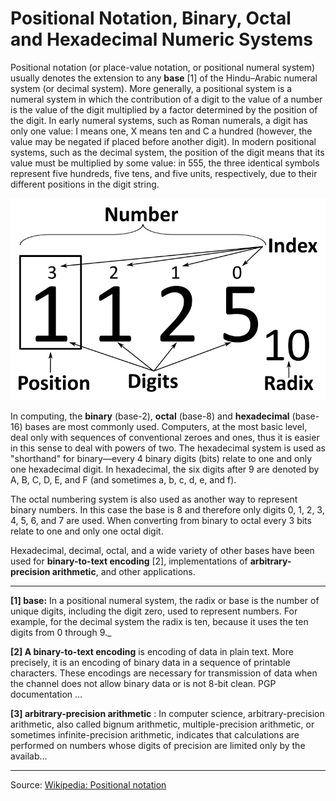 # Positional Notation, Binary, Octal and Hexadecimal Numeric Systems

Positional notation (or place-value notation, or positional numeral system) usually denotes the extension to any **base** [1] of the Hindu–Arabic numeral system (or decimal system). More generally, a positional system is a numeral system in which the contribution of a digit to the value of a number is the value of the digit multiplied by a factor determined by the position of the digit. In early numeral systems, such as Roman numerals, a digit has only one value: I means one, X means ten and C a hundred (however, the value may be negated if placed before another digit). In modern positional systems, such as the decimal system, the position of the digit means that its value must be multiplied by some value: in 555, the three identical symbols represent five hundreds, five tens, and five units, respectively, due to their different positions in the digit string.

![](assets/Positional_notation_glossary-en.svg)

In computing, the **binary** (base-2), **octal** (base-8) and **hexadecimal** (base-16) bases are most commonly used. Computers, at the most basic level, deal only with sequences of conventional zeroes and ones, thus it is easier in this sense to deal with powers of two. The hexadecimal system is used as "shorthand" for binary—every 4 binary digits (bits) relate to one and only one hexadecimal digit. In hexadecimal, the six digits after 9 are denoted by A, B, C, D, E, and F (and sometimes a, b, c, d, e, and f).

The octal numbering system is also used as another way to represent binary numbers. In this case the base is 8 and therefore only digits 0, 1, 2, 3, 4, 5, 6, and 7 are used. When converting from binary to octal every 3 bits relate to one and only one octal digit.

Hexadecimal, decimal, octal, and a wide variety of other bases have been used for **binary-to-text encoding** [2], implementations of **arbitrary-precision arithmetic**, and other applications.

---

**[1] base:** In a positional numeral system, the radix or base is the number of unique digits, including the digit zero, used to represent numbers. For example, for the decimal system the radix is ten, because it uses the ten digits from 0 through 9._

**[2] A binary-to-text encoding** is encoding of data in plain text. More precisely, it is an encoding of binary data in a sequence of printable characters. These encodings are necessary for transmission of data when the channel does not allow binary data or is not 8-bit clean. PGP documentation &hellip;

**[3] arbitrary-precision arithmetic** : In computer science, arbitrary-precision arithmetic, also called bignum arithmetic, multiple-precision arithmetic, or sometimes infinite-precision arithmetic, indicates that calculations are performed on numbers whose digits of precision are limited only by the availab&hellip;

---

Source: [Wikipedia: Positional notation](https://en.wikipedia.org/wiki/Positional_notation)